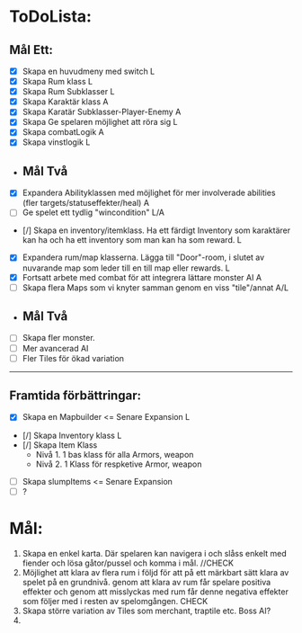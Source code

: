 # ToDoLista:
## Mål Ett:
- [x] Skapa en huvudmeny med switch             L
- [X] Skapa Rum klass                           L
- [X] Skapa Rum Subklasser                      L
- [X] Skapa Karaktär klass                      A
- [X] Skapa Karatär Subklasser-Player-Enemy     A
- [X] Skapa Ge spelaren möjlighet att röra sig  L
- [x] Skapa combatLogik                         A
- [x] Skapa vinstlogik                          L
- ## Mål Två
- [X] Expandera Abilityklassen med möjlighet för mer involverade abilities (fler targets/statuseffekter/heal)                       A
- [ ] Ge spelet ett tydlig "wincondition"                                                                                           L/A
- [/] Skapa en inventory/itemklass. Ha ett färdigt Inventory som karaktärer kan ha och ha ett inventory som man kan ha som reward.  L
- [X] Expandera rum/map klasserna. Lägga till "Door"-room, i slutet av nuvarande map som leder till en till map eller rewards.      L
- [X] Fortsatt arbete med combat för att integrera lättare monster AI                                                               A
- [ ] Skapa flera Maps som vi knyter samman genom en viss "tile"/annat                                                              A/L
- ## Mål Två
- [ ] Skapa fler monster.
- [ ] Mer avancerad AI
- [ ] Fler Tiles för ökad variation
-----------------------------------------------------------------
## Framtida förbättringar:
- [X] Skapa en Mapbuilder                  <= Senare Expansion                                                                      L
- [/] Skapa Inventory klass                                                                                                         L
- [/] Skapa Item Klass                          
    - Nivå 1. 1 bas klass för alla Armors, weapon
    - Nivå 2. 1 Klass för respketive Armor, weapon
- [ ] Skapa slumpItems                      <= Senare Expansion
- [ ] ?

# Mål:
1. Skapa en enkel karta. Där spelaren kan navigera i och slåss enkelt med fiender och lösa gåtor/pussel och komma i mål. //CHECK
2. Möjlighet att klara av flera rum i följd för att på ett märkbart sätt klara av spelet på en grundnivå. genom att klara av rum får spelare positiva effekter och genom att misslyckas med rum får denne negativa effekter som följer med i resten av spelomgången. CHECK
3. Skapa större variation av Tiles som merchant, traptile etc. Boss AI?
4. 